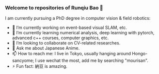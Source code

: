 ### Welcome to repositories of Runqiu Bao 👋

<!--
**RunqiuBao/RunqiuBao** is a ✨ _special_ ✨ repository because its `README.md` (this file) appears on your GitHub profile.
-->

I am currently pursuing a PhD degree in computer vision & field robotics:

- 🔭 I’m currently working on event-based visual SLAM, etc.
- 🌱 I’m currently learning numerical analysis, deep learning with pytorch, advanced c++ courses, computer graphics, etc.
- 👯 I’m looking to collaborate on CV-related researches.
- 💬 Ask me about Japanese Anime.
- 📫 How to reach me: I live in Tokyo, usually hanging around Hongo-sancyome; I use wechat the most, add me by searching "mourisan". 
- ⚡ Fun fact: 納豆 is amazing.

